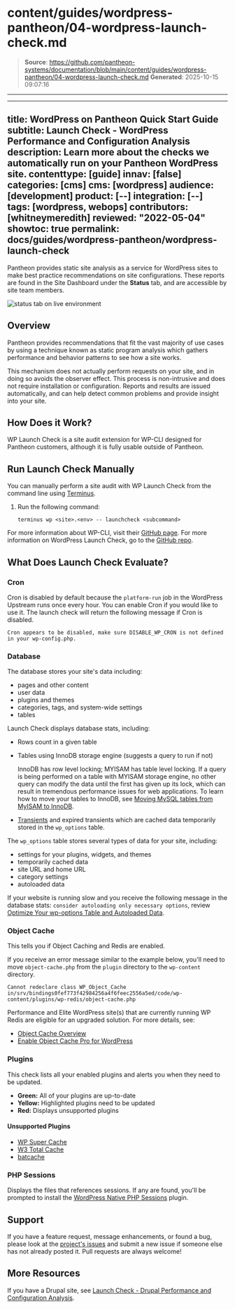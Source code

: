 # content/guides/wordpress-pantheon/04-wordpress-launch-check.md

> **Source**: https://github.com/pantheon-systems/documentation/blob/main/content/guides/wordpress-pantheon/04-wordpress-launch-check.md
> **Generated**: 2025-10-15 09:07:16

---

---
title: WordPress on Pantheon Quick Start Guide
subtitle: Launch Check - WordPress Performance and Configuration Analysis
description: Learn more about the checks we automatically run on your Pantheon WordPress site.
contenttype: [guide]
innav: [false]
categories: [cms]
cms: [wordpress]
audience: [development]
product: [--]
integration: [--]
tags: [wordpress, webops]
contributors: [whitneymeredith]
reviewed: "2022-05-04"
showtoc: true
permalink: docs/guides/wordpress-pantheon/wordpress-launch-check
---

Pantheon provides static site analysis as a service for WordPress sites to make best practice recommendations on site configurations. These reports are found in the Site Dashboard under the **Status** tab, and are accessible by site team members.

![status tab on live environment](../../../images/dashboard/new-dashboard/2024/_status-tab.png)

## Overview

Pantheon provides recommendations that fit the vast majority of use cases by using a technique known as static program analysis which gathers performance and behavior patterns to see how a site works.

This mechanism does not actually perform requests on your site, and in doing so avoids the observer effect. This process is non-intrusive and does not require installation or configuration. Reports and results are issued automatically, and can help detect common problems and provide insight into your site.

## How Does it Work?

WP Launch Check is a site audit extension for WP-CLI designed for Pantheon customers, although it is fully usable outside of Pantheon.

## Run Launch Check Manually

You can manually perform a site audit with WP Launch Check from the command line using [Terminus](/terminus).

1. Run the following command:

    ```php{promptUser: user}
    terminus wp <site>.<env> -- launchcheck <subcommand>
    ```

For more information about WP-CLI, visit their [GitHub page](https://github.com/wp-cli/wp-cli). For more information on WordPress Launch Check, go to the [GitHub repo](https://github.com/pantheon-systems/wp_launch_check/).

## What Does Launch Check Evaluate?

### Cron

Cron is disabled by default because the `platform-run` job in the WordPress Upstream runs once every hour. You can enable Cron if you would like to use it. The launch check will return the following message if Cron is disabled.

`Cron appears to be disabled, make sure DISABLE_WP_CRON is not defined in your wp-config.php.`

### Database

The database stores your site's data including:

- pages and other content
- user data
- plugins and themes
- categories, tags, and system-wide settings
- tables

Launch Check displays database stats, including:

- Rows count in a given table

- Tables using InnoDB storage engine (suggests a query to run if not)

    InnoDB has row level locking; MYISAM has table level locking. If a query is being performed on a table with MYISAM storage engine, no other query can modify the data until the first has given up its lock, which can result in tremendous performance issues for web applications.
    To learn how to move your tables to InnoDB, see [Moving MySQL tables from MyISAM to InnoDB](/guides/mariadb-mysql/myisam-to-innodb).

- [Transients](https://developer.wordpress.org/apis/handbook/transients/) and expired transients which are cached data temporarily stored in the `wp_options` table.

The `wp_options` table stores several types of data for your site, including:

- settings for your plugins, widgets, and themes
- temporarily cached data
- site URL and home URL
- category settings
- autoloaded data

If your website is running slow and you receive the following message in the database stats: `consider autoloading only necessary options`, review [Optimize Your wp-options Table and Autoloaded Data](/optimize-wp-options-table-autoloaded-data).

### Object Cache

This tells you if Object Caching and Redis are enabled.

If you receive an error message similar to the example below, you'll need to move `object-cache.php` from the `plugin` directory to the `wp-content` directory.

`Cannot redeclare class WP_Object_Cache in/srv/bindings0fef773f42984256a4f6feec2556a5ed/code/wp-content/plugins/wp-redis/object-cache.php`

Performance and Elite WordPress site(s) that are currently running WP Redis are eligible for an upgraded solution. For more details, see:

- [Object Cache Overview](/object-cache#wordpress-object-cache-pro)
- [Enable Object Cache Pro for WordPress](/object-cache/wordpress)

### Plugins

This check lists all your enabled plugins and alerts you when they need to be updated.

- **Green:** All of your plugins are up-to-date
- **Yellow:** Highlighted plugins need to be updated
- **Red:** Displays unsupported plugins

#### Unsupported Plugins

- [WP Super Cache](https://wordpress.org/plugins/wp-super-cache/)
- [W3 Total Cache](https://wordpress.org/plugins/w3-total-cache/)
- [batcache](https://wordpress.org/plugins/batcache/)

### PHP Sessions

Displays the files that references sessions. If any are found, you'll be prompted to install the [WordPress Native PHP Sessions](https://wordpress.org/plugins/wp-native-php-sessions) plugin.

## Support

If you have a feature request, message enhancements, or found a bug, please look at the [project's issues](https://github.com/pantheon-systems/wp_launch_check/issues) and submit a new issue if someone else has not already posted it. Pull requests are always welcome!

## More Resources

If you have a Drupal site, see [Launch Check - Drupal Performance and Configuration Analysis](/drupal-launch-check).
